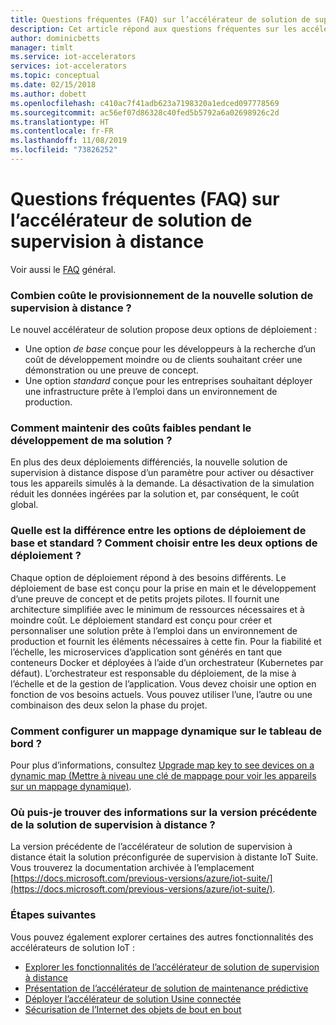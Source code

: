 ```yaml
---
title: Questions fréquentes (FAQ) sur l’accélérateur de solution de supervision à distance - Azure | Microsoft Docs
description: Cet article répond aux questions fréquentes sur les accélérateurs de solution de supervision à distance.
author: dominicbetts
manager: timlt
ms.service: iot-accelerators
services: iot-accelerators
ms.topic: conceptual
ms.date: 02/15/2018
ms.author: dobett
ms.openlocfilehash: c410ac7f41adb623a7198320a1edced097778569
ms.sourcegitcommit: ac56ef07d86328c40fed5b5792a6a02698926c2d
ms.translationtype: HT
ms.contentlocale: fr-FR
ms.lasthandoff: 11/08/2019
ms.locfileid: "73826252"
---
```

# <a name="frequently-asked-questions-for-remote-monitoring-solution-accelerator"></a>Questions fréquentes (FAQ) sur l’accélérateur de solution de supervision à distance

Voir aussi le [FAQ](iot-accelerators-faq.md) général.

### <a name="how-much-does-it-cost-to-provision-the-new-remote-monitoring-solution"></a>Combien coûte le provisionnement de la nouvelle solution de supervision à distance ?

Le nouvel accélérateur de solution propose deux options de déploiement :

* Une option *de base* conçue pour les développeurs à la recherche d’un coût de développement moindre ou de clients souhaitant créer une démonstration ou une preuve de concept.
* Une option *standard* conçue pour les entreprises souhaitant déployer une infrastructure prête à l’emploi dans un environnement de production.

### <a name="how-can-i-ensure-i-keep-my-costs-down-while-i-develop-my-solution"></a>Comment maintenir des coûts faibles pendant le développement de ma solution ?

En plus des deux déploiements différenciés, la nouvelle solution de supervision à distance dispose d’un paramètre pour activer ou désactiver tous les appareils simulés à la demande. La désactivation de la simulation réduit les données ingérées par la solution et, par conséquent, le coût global.

### <a name="what-is-the-difference-between-the-basic-and-standard-deployment-options-how-do-i-decide-between-the-two-deployment-options"></a>Quelle est la différence entre les options de déploiement de base et standard ? Comment choisir entre les deux options de déploiement ?

Chaque option de déploiement répond à des besoins différents. Le déploiement de base est conçu pour la prise en main et le développement d’une preuve de concept et de petits projets pilotes. Il fournit une architecture simplifiée avec le minimum de ressources nécessaires et à moindre coût. Le déploiement standard est conçu pour créer et personnaliser une solution prête à l’emploi dans un environnement de production et fournit les éléments nécessaires à cette fin. Pour la fiabilité et l’échelle, les microservices d’application sont générés en tant que conteneurs Docker et déployées à l’aide d’un orchestrateur (Kubernetes par défaut). L’orchestrateur est responsable du déploiement, de la mise à l’échelle et de la gestion de l’application. Vous devez choisir une option en fonction de vos besoins actuels. Vous pouvez utiliser l’une, l’autre ou une combinaison des deux selon la phase du projet.

### <a name="how-do-i-configure-a-dynamic-map-on-the-dashboard"></a>Comment configurer un mappage dynamique sur le tableau de bord ?

Pour plus d’informations, consultez [Upgrade map key to see devices on a dynamic map (Mettre à niveau une clé de mappage pour voir les appareils sur un mappage dynamique)](https://github.com/Azure/azure-iot-pcs-remote-monitoring-dotnet/wiki/Developer-Reference-Guide#upgrade-map-key-to-see-devices-on-a-dynamic-map).

### <a name="where-can-i-find-information-about-the-previous-version-of-the-remote-monitoring-solution"></a>Où puis-je trouver des informations sur la version précédente de la solution de supervision à distance ?

La version précédente de l’accélérateur de solution de supervision à distance était la solution préconfigurée de supervision à distante IoT Suite. Vous trouverez la documentation archivée à l’emplacement [https://docs.microsoft.com/previous-versions/azure/iot-suite/](https://docs.microsoft.com/previous-versions/azure/iot-suite/).

### <a name="next-steps"></a>Étapes suivantes

Vous pouvez également explorer certaines des autres fonctionnalités des accélérateurs de solution IoT :

* [Explorer les fonctionnalités de l’accélérateur de solution de supervision à distance](quickstart-remote-monitoring-deploy.md)
* [Présentation de l’accélérateur de solution de maintenance prédictive](iot-accelerators-predictive-overview.md)
* [Déployer l’accélérateur de solution Usine connectée](quickstart-connected-factory-deploy.md)
* [Sécurisation de l’Internet des objets de bout en bout](/azure/iot-fundamentals/iot-security-ground-up)
